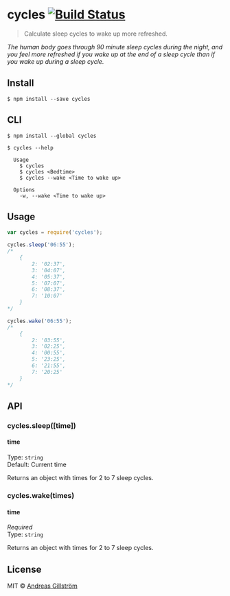 # cycles [![Build Status](https://travis-ci.org/gillstrom/cycles.svg?branch=master)](https://travis-ci.org/gillstrom/cycles)

> Calculate sleep cycles to wake up more refreshed.

*The human body goes through 90 minute sleep cycles during the night, and you feel more refreshed if you wake up at the end of a sleep cycle than if you wake up during a sleep cycle.*


## Install

```
$ npm install --save cycles
```


## CLI

```
$ npm install --global cycles
```
```
$ cycles --help

  Usage
    $ cycles
    $ cycles <Bedtime>
    $ cycles --wake <Time to wake up>

  Options
    -w, --wake <Time to wake up>
```


## Usage

```js
var cycles = require('cycles');

cycles.sleep('06:55');
/*
	{
		2: '02:37',
		3: '04:07',
		4: '05:37',
		5: '07:07',
		6: '08:37',
		7: '10:07'
	}
*/

cycles.wake('06:55');
/*
	{
		2: '03:55',
		3: '02:25',
		4: '00:55',
		5: '23:25',
		6: '21:55',
		7: '20:25'
	}
*/
```


## API

### cycles.sleep([time])

#### time

Type: `string`  
Default: Current time

Returns an object with times for 2 to 7 sleep cycles.

### cycles.wake(times)

#### time

*Required*  
Type: `string`

Returns an object with times for 2 to 7 sleep cycles.


## License

MIT © [Andreas Gillström](http://github.com/gillstrom)
